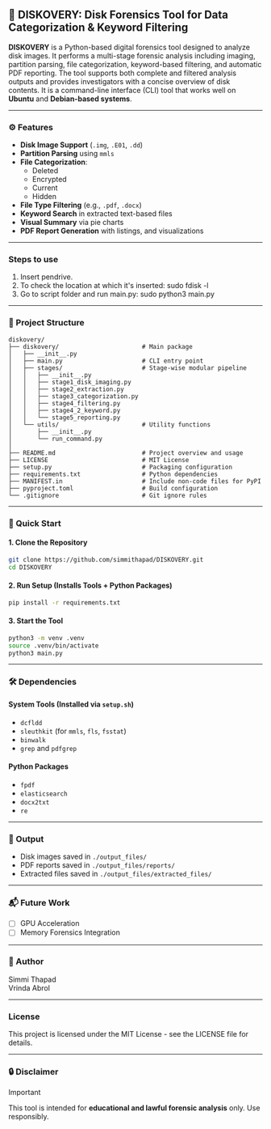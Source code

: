 ## 🧪 DISKOVERY: Disk Forensics Tool for Data Categorization & Keyword Filtering

**DISKOVERY** is a Python-based digital forensics tool designed to analyze disk images. It performs a multi-stage forensic analysis including imaging, partition parsing, file categorization, keyword-based filtering, and automatic PDF reporting. The tool supports both complete and filtered analysis outputs and provides investigators with a concise overview of disk contents.  It is a command-line interface (CLI) tool that works well on **Ubuntu** and **Debian-based systems**.

---

### ⚙️ Features
- **Disk Image Support** (`.img`, `.E01`, `.dd`)
- **Partition Parsing** using `mmls`
- **File Categorization**:
  - Deleted
  - Encrypted
  - Current
  - Hidden
- **File Type Filtering** (e.g., `.pdf`, `.docx`)
- **Keyword Search** in extracted text-based files
- **Visual Summary** via pie charts
- **PDF Report Generation** with listings, and visualizations

---

### Steps to use
1. Insert pendrive.
2. To check the location at which it's inserted: sudo fdisk -l
3. Go to script folder and run main.py: sudo python3 main.py

---

### 📁 Project Structure
```
diskovery/
├── diskovery/                       # Main package
│   ├── __init__.py
│   ├── main.py                      # CLI entry point
│   ├── stages/                      # Stage-wise modular pipeline
│   │   ├── __init__.py
│   │   ├── stage1_disk_imaging.py
│   │   ├── stage2_extraction.py
│   │   ├── stage3_categorization.py
│   │   ├── stage4_filtering.py
│   │   ├── stage4_2_keyword.py
│   │   └── stage5_reporting.py
│   └── utils/                       # Utility functions
│       ├── __init__.py
│       └── run_command.py
│
├── README.md                        # Project overview and usage
├── LICENSE                          # MIT License
├── setup.py                         # Packaging configuration
├── requirements.txt                 # Python dependencies
├── MANIFEST.in                      # Include non-code files for PyPI
├── pyproject.toml                   # Build configuration
└── .gitignore                       # Git ignore rules
```

---

### 🚀 Quick Start

#### 1. Clone the Repository
```bash
git clone https://github.com/simmithapad/DISKOVERY.git
cd DISKOVERY
```

#### 2. Run Setup (Installs Tools + Python Packages)
```bash
pip install -r requirements.txt
```

#### 3. Start the Tool
```bash
python3 -m venv .venv
source .venv/bin/activate
python3 main.py
```

---

### 🛠️ Dependencies
#### System Tools (Installed via `setup.sh`)
- `dcfldd`
- `sleuthkit` (for `mmls`, `fls`, `fsstat`)
- `binwalk`
- `grep` and `pdfgrep`

#### Python Packages
- `fpdf`
- `elasticsearch`
- `docx2txt`
- `re`

---

### 📄 Output
- Disk images saved in `./output_files/`
- PDF reports saved in `./output_files/reports/`
- Extracted files saved in `./output_files/extracted_files/`

---

### 📬 Future Work
- [ ] GPU Acceleration
- [ ] Memory Forensics Integration

---

### 👤 Author
Simmi Thapad   
Vrinda Abrol

---

### License
 This project is licensed under the MIT License - see the LICENSE file for details.

 ---

### 🔒 Disclaimer
> [!Important]
> This tool is intended for **educational and lawful forensic analysis** only. Use responsibly.